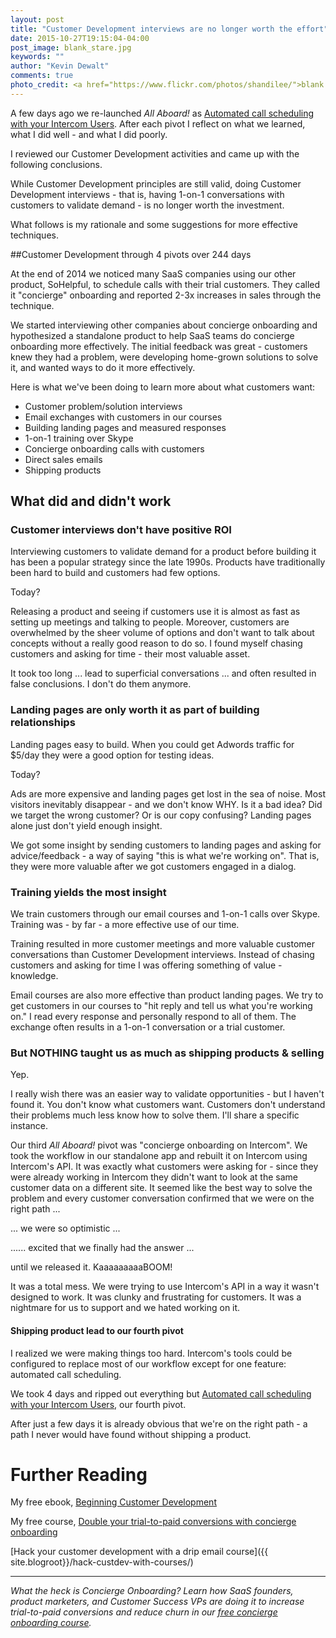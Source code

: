 ```yaml
---
layout: post
title: "Customer Development interviews are no longer worth the effort"
date: 2015-10-27T19:15:04-04:00
post_image: blank_stare.jpg
keywords: ""
author: "Kevin Dewalt"
comments: true
photo_credit: <a href="https://www.flickr.com/photos/shandilee/">blank by Shandi-lee Cox</a>
---
```


A few days ago we re-launched <em>All Aboard!</em> as [Automated call scheduling with your Intercom Users](http://try.allaboard.io/). After each pivot I reflect on what we learned, what I did well - and what I did poorly.

I reviewed our Customer Development activities and came up with the following conclusions.

While Customer Development principles are still valid, doing Customer Development interviews - that is, having 1-on-1 conversations with customers to validate demand - is no longer worth the investment.

What follows is my rationale and some suggestions for more effective techniques.

##Customer Development through 4 pivots over 244 days

At the end of 2014 we noticed many SaaS companies using our other product, SoHelpful, to schedule calls with their trial customers. They called it "concierge" onboarding and reported 2-3x increases in sales through the technique.

We started interviewing other companies about concierge onboarding and hypothesized a standalone product to help SaaS teams do concierge onboarding more effectively. The initial feedback was great - customers knew they had a problem, were developing home-grown solutions to solve it, and wanted ways to do it more effectively.

Here is what we've been doing to learn more about what customers want:

+ Customer problem/solution interviews
+ Email exchanges with customers in our courses
+ Building landing pages and measured responses
+ 1-on-1 training over Skype
+ Concierge onboarding calls with customers
+ Direct sales emails
+ Shipping products

## What did and didn't work

### Customer interviews don't have positive ROI

Interviewing customers to validate demand for a product before building it has been a popular strategy since the late 1990s. Products have traditionally been hard to build and customers had few options.

Today?

Releasing a product and seeing if customers use it is almost as fast as setting up meetings and talking to people. Moreover, customers are overwhelmed by the sheer volume of options and don't want to talk about concepts without a really good reason to do so. I found myself chasing customers and asking for time - their most valuable asset.

It took too long ... lead to superficial conversations ... and often resulted in false conclusions. I don't do them anymore.

### Landing pages are only worth it as part of building relationships

Landing pages easy to build. When you could get Adwords traffic for $5/day they were a good option for testing ideas.

Today?

Ads are more expensive and landing pages get lost in the sea of noise. Most visitors inevitably disappear - and we don't know WHY. Is it a bad idea? Did we target the wrong customer? Or is our copy confusing? Landing pages alone just don't yield enough insight.

We got some insight by sending customers to landing pages and asking for advice/feedback - a way of saying "this is what we're working on". That is, they were more valuable after we got customers engaged in a dialog.

### Training yields the most insight

We train customers through our email courses and 1-on-1 calls over Skype. Training was - by far - a more effective use of our time.

Training resulted in more customer meetings and more valuable customer conversations than Customer Development interviews. Instead of chasing customers and asking for time I was offering something of value - knowledge.

Email courses are also more effective than product landing pages. We try to get customers in our courses to "hit reply and tell us what you're working on." I read every response and personally respond to all of them. The exchange often results in a 1-on-1 conversation or a trial customer.

### But NOTHING taught us as much as shipping products &amp; selling

Yep.

I really wish there was an easier way to validate opportunities - but I haven't found it. You don't know what customers want. Customers don't understand their problems much less know how to solve them. I'll share a specific instance.

Our third *All Aboard!* pivot was "concierge onboarding on Intercom". We took the workflow in our standalone app and rebuilt it on Intercom using Intercom's API. It was exactly what customers were asking for - since they were already working in Intercom they didn't want to look at the same customer data on a different site. It seemed like the best way to solve the problem and every customer conversation confirmed that we were on the right path ...

... we were so optimistic ...

...... excited that we finally had the answer ...

until we released it. KaaaaaaaaaBOOM!

It was a total mess. We were trying to use Intercom's API in a way it wasn't designed to work. It was clunky and frustrating for customers. It was a nightmare for us to support and we hated working on it.

#### Shipping product lead to our fourth pivot

I realized we were making things too hard. Intercom's tools could be configured to replace most of our workflow except for one feature: automated call scheduling.

We took 4 days and ripped out everything but [Automated call scheduling with your Intercom Users](http://try.allaboard.io/), our fourth pivot.

After just a few days it is already obvious that we're on the right path - a path I never would have found without shipping a product.

# Further Reading

My free ebook, [Beginning Customer Development](https://gumroad.com/l/GfkD)

My free course, [Double your trial-to-paid conversions with
concierge onboarding](http://try.allaboard.io/concierge.html)

[Hack your customer development with a drip email course]({{ site.blogroot}}/hack-custdev-with-courses/)

---

*What the heck is Concierge Onboarding? Learn how SaaS founders, product marketers, and Customer Success VPs are doing it to increase trial-to-paid conversions and reduce churn in our <a href="http://try.allaboard.io/concierge.html">free concierge onboarding course</a>.*
